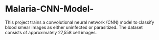 # Malaria-CNN-Model-
This project trains a convolutional neural network (CNN) model to classify blood smear images as either uninfected or parasitized. The dataset consists of approximately 27,558 cell images.
